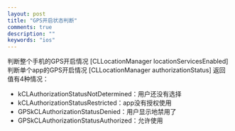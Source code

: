 ```yaml
---
layout: post
title: "GPS开启状态判断"
comments: true
description: ""
keywords: "ios"
---
```



判断整个手机的GPS开启情况
    [CLLocationManager locationServicesEnabled]
判断单个app的GPS开启情况
    [CLLocationManager authorizationStatus]
返回值有4种情况：

- kCLAuthorizationStatusNotDetermined：用户还没有选择
- kCLAuthorizationStatusRestricted：app没有授权使用
- GPSkCLAuthorizationStatusDenied：用户显示地禁用了
- GPSkCLAuthorizationStatusAuthorized：允许使用
